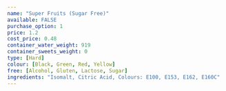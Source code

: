 ```yaml
---
name: "Super Fruits (Sugar Free)"
available: FALSE
purchase_option: 1
price: 1.2
cost_price: 0.48
container_water_weight: 919
container_sweets_weight: 0
type: [Hard]
colour: [Black, Green, Red, Yellow]
free: [Alcohol, Gluten, Lactose, Sugar]
ingredients: "Isomalt, Citric Acid, Colours: E100, E153, E162, E160C"
---
```

